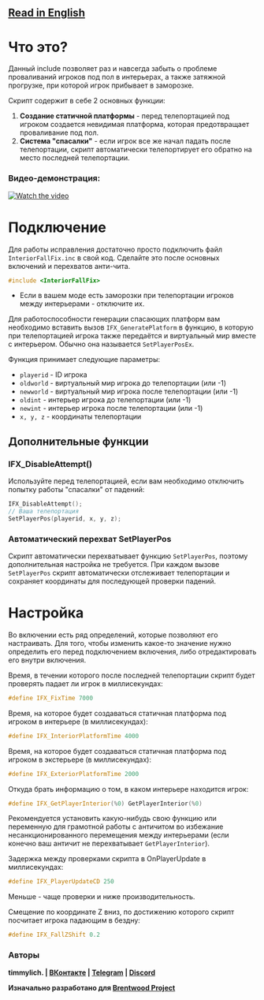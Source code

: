 ﻿## [Read in English](README.md)

# Что это?

Данный include позволяет раз и навсегда забыть о проблеме проваливаний игроков под пол в интерьерах, а также затяжной прогрузке, при которой игрок прибывает в заморозке.

Скрипт содержит в себе 2 основных функции:
1. **Создание статичной платформы** - перед телепортацией под игроком создается невидимая платформа, которая предотвращает проваливание под пол.
2. **Система "спасалки"** - если игрок все же начал падать после телепортации, скрипт автоматически телепортирует его обратно на место последней телепортации.

### Видео-демонстрация:
[![Watch the video](https://img.youtube.com/vi/mz9TV2BE4ww/maxresdefault.jpg)](https://youtu.be/mz9TV2BE4ww)

# Подключение

Для работы исправления достаточно просто подключить файл `InteriorFallFix.inc` в свой код.
Сделайте это после основных включений и перехватов анти-чита.
```cpp
#include <InteriorFallFix>
```

- Если в вашем моде есть заморозки при телепортации игроков между интерьерами - отключите их.

Для работоспособности генерации спасающих платформ вам необходимо вставить вызов `IFX_GeneratePlatform` в функцию, в которую при телепортацией игрока также передаётся и виртуальный мир вместе с интерьером. Обычно она называется `SetPlayerPosEx`.

Функция принимает следующие параметры:
- `playerid` - ID игрока
- `oldworld` - виртуальный мир игрока до телепортации (или -1)
- `newworld` - виртуальный мир игрока после телепортации (или -1)
- `oldint` - интерьер игрока до телепортации (или -1)
- `newint` - интерьер игрока после телепортации (или -1)
- `x, y, z` - координаты телепортации

## Дополнительные функции

### IFX_DisableAttempt()
Используйте перед телепортацией, если вам необходимо отключить попытку работы "спасалки" от падений:
```cpp
IFX_DisableAttempt();
// Ваша телепортация
SetPlayerPos(playerid, x, y, z);
```

### Автоматический перехват SetPlayerPos
Скрипт автоматически перехватывает функцию `SetPlayerPos`, поэтому дополнительная настройка не требуется. При каждом вызове `SetPlayerPos` скрипт автоматически отслеживает телепортации и сохраняет координаты для последующей проверки падений.

# Настройка
Во включении есть ряд определений, которые позволяют его настраивать.
Для того, чтобы изменить какое-то значение нужно определить его перед подключением включения, либо отредактировать его внутри включения.

Время, в течении которого после последней телепортации скрипт будет проверять падает ли игрок в миллисекундах:
```cpp
#define IFX_FixTime 7000
```

Время, на которое будет создаваться статичная платформа под игроком в интерьере (в миллисекундах):
```cpp
#define IFX_InteriorPlatformTime 4000
```

Время, на которое будет создаваться статичная платформа под игроком в экстерьере (в миллисекундах):
```cpp
#define IFX_ExteriorPlatformTime 2000
```

Откуда брать информацию о том, в каком интерьере находится игрок:
```cpp
#define IFX_GetPlayerInterior(%0) GetPlayerInterior(%0)
```
Рекомендуется установить какую-нибудь свою функцию или переменную для грамотной работы с античитом во избежание несанкционированного перемещения между интерьерами (если конечно ваш античит не перехватывает `GetPlayerInterior`).

Задержка между проверками скрипта в OnPlayerUpdate в миллисекундах:
```cpp
#define IFX_PlayerUpdateCD 250
```
Меньше - чаще проверки и ниже производительность.

Смещение по координате Z вниз, по достижению которого скрипт посчитает игрока падающим в бездну:
```cpp
#define IFX_FallZShift 0.2
```

### Авторы


**timmylich. | [ВКонтакте](vk.com/timmylich) | [Telegram](t.me/timmylich) | [Discord](http://discordapp.com/users/523177185062682685)**

**Изначально разработано для [Brentwood Project](https://bw-p.ru)**
